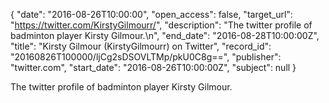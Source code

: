 {
  "date": "2016-08-26T10:00:00", 
  "open_access": false, 
  "target_url": "https://twitter.com/KirstyGilmourr/", 
  "description": "The twitter profile of badminton player Kirsty Gilmour.\n", 
  "end_date": "2016-08-28T10:00:00Z", 
  "title": "Kirsty Gilmour (KirstyGilmourr) on Twitter", 
  "record_id": "20160826T100000/ljCg2sDSOVLTMp/pkU0C8g==", 
  "publisher": "twitter.com", 
  "start_date": "2016-08-26T10:00:00Z", 
  "subject": null
}

The twitter profile of badminton player Kirsty Gilmour.
